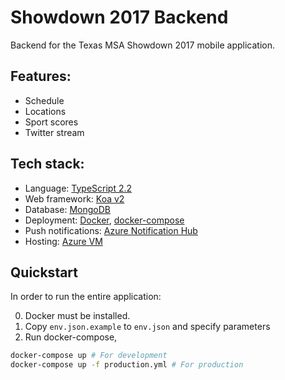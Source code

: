# **Showdown 2017 Backend**
Backend for the Texas MSA Showdown 2017 mobile application.

## Features:
* Schedule
* Locations
* Sport scores
* Twitter stream

## Tech stack:
* Language: [TypeScript 2.2](https://www.typescriptlang.org/)
* Web framework: [Koa v2](http://koajs.com/)
* Database: [MongoDB](https://www.mongodb.com/)
* Deployment: [Docker](https://www.docker.com/), [docker-compose](https://docs.docker.com/compose/)
* Push notifications: [Azure Notification Hub](https://azure.microsoft.com/en-us/services/notification-hubs/)
* Hosting: [Azure VM](https://docs.microsoft.com/en-us/azure/virtual-machines/virtual-machines-linux-docker-compose-quickstart)


## Quickstart

In order to run the entire application:

0. Docker must be installed. 
1. Copy ```env.json.example``` to ```env.json``` and specify parameters
2. Run docker-compose,

```bash
docker-compose up # For development
docker-compose up -f production.yml # For production
```